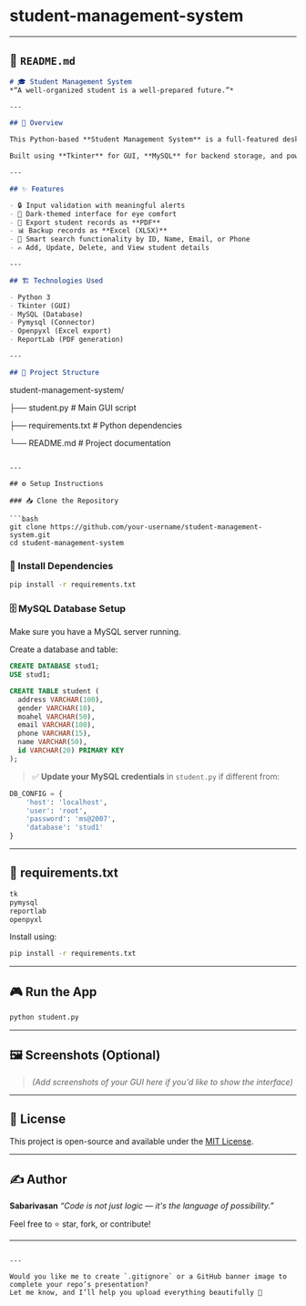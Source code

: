 # student-management-system


---

## 📘 `README.md`

```markdown
# 🎓 Student Management System  
*“A well-organized student is a well-prepared future.”*

---

## 🌟 Overview

This Python-based **Student Management System** is a full-featured desktop GUI application that helps manage student records with elegance. With a sleek **dark theme**, real-time **input validation**, and powerful **PDF & Excel export** functionality, this system transforms administrative tasks into a seamless experience.

Built using **Tkinter** for GUI, **MySQL** for backend storage, and powered by a graceful blend of structure and simplicity.

---

## ✨ Features

- 🔒 Input validation with meaningful alerts  
- 🌙 Dark-themed interface for eye comfort  
- 📄 Export student records as **PDF**  
- 📊 Backup records as **Excel (XLSX)**  
- 🔎 Smart search functionality by ID, Name, Email, or Phone  
- ✍️ Add, Update, Delete, and View student details  

---

## 🏗️ Technologies Used

- Python 3  
- Tkinter (GUI)  
- MySQL (Database)  
- Pymysql (Connector)  
- Openpyxl (Excel export)  
- ReportLab (PDF generation)  

---

## 📂 Project Structure

```

student-management-system/

├── student.py             # Main GUI script


├── requirements.txt       # Python dependencies


└── README.md              # Project documentation

````

---

## ⚙️ Setup Instructions

### 📥 Clone the Repository

```bash
git clone https://github.com/your-username/student-management-system.git
cd student-management-system
````

### 🧪 Install Dependencies

```bash
pip install -r requirements.txt
```

### 🗄️ MySQL Database Setup

Make sure you have a MySQL server running.

Create a database and table:

```sql
CREATE DATABASE stud1;
USE stud1;

CREATE TABLE student (
  address VARCHAR(100),
  gender VARCHAR(10),
  moahel VARCHAR(50),
  email VARCHAR(100),
  phone VARCHAR(15),
  name VARCHAR(50),
  id VARCHAR(20) PRIMARY KEY
);
```

> ✅ **Update your MySQL credentials** in `student.py` if different from:

```python
DB_CONFIG = {
    'host': 'localhost',
    'user': 'root',
    'password': 'ms@2007',
    'database': 'stud1'
}
```

---

## 🧾 requirements.txt

```txt
tk
pymysql
reportlab
openpyxl
```

Install using:

```bash
pip install -r requirements.txt
```

---

## 🎮 Run the App

```bash
python student.py
```

---

## 🖼️ Screenshots (Optional)

> *(Add screenshots of your GUI here if you'd like to show the interface)*

---

## 📜 License

This project is open-source and available under the [MIT License](LICENSE).

---

## ✍️ Author

**Sabarivasan**
*“Code is not just logic — it's the language of possibility.”*

Feel free to ⭐ star, fork, or contribute!

---

```

---

Would you like me to create `.gitignore` or a GitHub banner image to complete your repo’s presentation?  
Let me know, and I’ll help you upload everything beautifully 🌱
```
